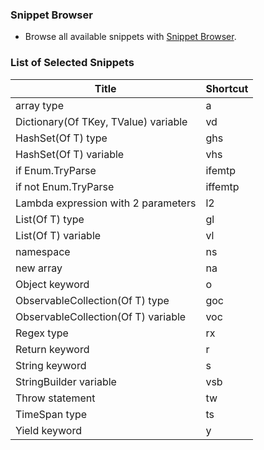 ### Snippet Browser

* Browse all available snippets with [Snippet Browser](http://pihrt.net/snippetica/snippets?engine=vscode&language=vb).

### List of Selected Snippets

Title | Shortcut
----- | --------
array type|a
Dictionary\(Of TKey, TValue\) variable|vd
HashSet\(Of T\) type|ghs
HashSet\(Of T\) variable|vhs
if Enum\.TryParse|ifemtp
if not Enum\.TryParse|iffemtp
Lambda expression with 2 parameters|l2
List\(Of T\) type|gl
List\(Of T\) variable|vl
namespace|ns
new array |na
Object keyword|o
ObservableCollection\(Of T\) type|goc
ObservableCollection\(Of T\) variable|voc
Regex type|rx
Return keyword|r
String keyword|s
StringBuilder variable|vsb
Throw statement|tw
TimeSpan type|ts
Yield keyword|y
